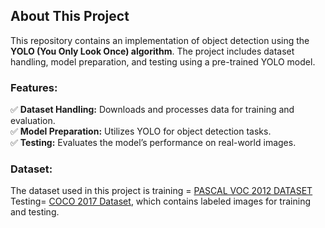 ## About This Project

This repository contains an implementation of object detection using the **YOLO (You Only Look Once) algorithm**. The project includes dataset handling, model preparation, and testing using a pre-trained YOLO model.

### Features:
✅ **Dataset Handling:** Downloads and processes data for training and evaluation.<br />
✅ **Model Preparation:** Utilizes YOLO for object detection tasks.<br />
✅ **Testing:** Evaluates the model’s performance on real-world images.<br />

### Dataset:
The dataset used in this project is training = [PASCAL VOC 2012 DATASET](https://www.kaggle.com/datasets/gopalbhattrai/pascal-voc-2012-dataset) Testing= [COCO 2017 Dataset](https://www.kaggle.com/datasets/awsaf49/coco-2017-dataset), which contains labeled images for training and testing.
